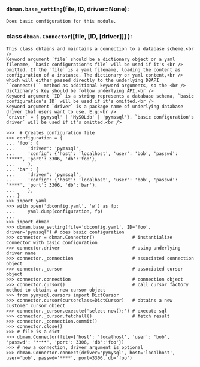 


### ``dbman.base_setting``(file, ID, driver=None):
	Does basic configuration for this module. 
    

### class ``dbman.Connector``([file, [ID, [driver]]] ):
    This class obtains and maintains a connection to a database scheme.<br />
	Keyword argument `file` should be a dictionary object or a yaml filename, `basic configuration's file` will be used if it's <br />
	omitted. If the `file` is a yaml filename, loading the content as configuration of a instance. The dictionary or yaml content,<br />
	which will either passed directly to the underlying DBAPI ``connect()`` method as additional keyword arguments, so the <br />
	dictionary's key should be follow underlying API.<br />
    Keyword argument `ID` is a string represents a database schema, `basic configuration's ID` will be used if it's omitted.<br />
    Keyword argument `driver` is a package name of underlying database driver that users want to use. E.g:<br /> 
	`driver` = {'pymysql' | 'MySQLdb' | 'pymssql'}. `basic configuration's driver` will be used if it's omitted.<br />
	
```
>>>  # Creates configuration file
>>> configuration = {
... 'foo': {
...     'driver': 'pymssql',
...     'config': {'host': 'localhost', 'user': 'bob', 'passwd': '****', 'port': 3306, 'db':'foo'},
...     },
... 'bar': {
...     'driver': 'pymssql',
...     'config': {'host': 'localhost', 'user': 'bob', 'passwd': '****', 'port': 3306, 'db':'bar'},
...     },
... }
>>> import yaml
>>> with open('dbconfig.yaml', 'w') as fp:
...     yaml.dump(configuration, fp)
...
>>> import dbman
>>> dbman.base_setting(file='dbconfig.yaml', ID='foo', driver='pymssql') # does basic configuration
>>> connector = dbman.Connector()              # instantialize Connector with basic configuration
>>> connector.driver                           # using underlying driver name
>>> connector._connection                      # associated connection object
>>> connector._cursor                          # associated cursor object
>>> connector.connection                       # connection object
>>> connector.cursor()                         # call cursor factory method to obtains a new cursor object
>>> from pymysql.cursors import DictCursor
>>> connector.cursor(cursorclass=DictCursor)   # obtains a new customer cursor object
>>> connector._cursor.execute('select now();') # execute sql
>>> connector._cursor.fetchall()               # fetch result
>>> connector._connection.commit()
>>> connector.close()
>>> # file is a dict
>>> dbman.Connector(file={'host': 'localhost', 'user': 'bob', 'passwd': '****', 'port': 3306, 'db':'foo'}) 
>>> # new a connection, driver argument is optional
>>> dbman.Connector.connect(driver='pymysql', host='localhost', user='bob', passwd='****', port=3306, db='foo') 
```
	
